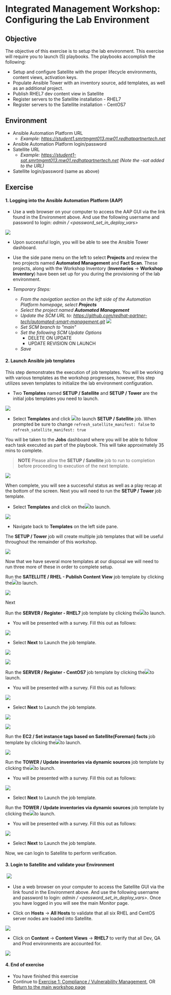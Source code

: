 Integrated Management Workshop: Configuring the Lab Environment
==============================================================

Objective
---------
The objective of this exercise is to setup the lab environment. This exercise will require you to launch (5) playbooks. The playbooks accomplish the following:

-   Setup and configure Satellite with the proper lifecycle environments, content views, activation keys.
-   Populate Ansible Tower with an inventory source, add templates, as well as an additional project.
-   Publish RHEL7 dev content view in Satellite 
-   Register servers to the Satellite installation - RHEL7
-   Register servers to the Satellite installation - CentOS7

Environment
---------
* Ansible Automation Platform URL<br>
    * *Example: https://student1.smrtmgmt013.mw01.redhatpartnertech.net*
* Ansible Automation Platform login/password 
* Satellite URL<br> 
    * *Example: https://student1-sat.smrtmgmt013.mw01.redhatpartnertech.net (Note the -sat added to the URL)*
* Satellite login/password (same as above)

Exercise
--------

#### 1\. Logging into the Ansible Automation Platform (AAP)

-   Use a web browser on your computer to access the AAP GUI via the link found in the Environment above. And use the following username and password to login: *admin / <password_set_in_deploy_vars>* 

![](https://lh3.googleusercontent.com/qPZKoTY_llCgALI1Y4E1Y9jpXx9BPiLlcRoZeevtMfZnRq256WKil3RSbKa6RWgXd8Xkl9RZsAOvShmZISoGg1yvxZ2UIYfVMUUCnNnZix4xQF1GVBSa-TKktg1Mvb_W95lHgqiN)

-   Upon successful login, you will be able to see the Ansible Tower dashboard.

-   Use the side pane menu on the left to select **Projects** and review the two projects named **Automated Management** and **Fact Scan**. These projects, along with the Workshop Inventory (**Inventories** -> **Workshop Inventory**) have been set up for you during the provisioning of the lab environment.

- *Temporary Steps:* 
    - *From the navigation section on the left side of the Automation Platform homepage, select* ***Projects*** 
    - *Select the project named **Automated Management***
    - *Update the SCM URL to: https://github.com/redhat-partner-tech/automated-smart-management.git*
    ![](https://lh6.googleusercontent.com/1RmTzC-yEReCousl3x8N7YyxQFvOnCK76hmhVjCMePsSRbHA6GcXbIjoZI3hSxSCPmw7CF0JEgg0VXO_MlgIfFIV1oUbdBepyHGG0rKbHwx-ElNuhoyx4cS3OcSdX4ZLEsVSMRbW)
    - *Set SCM branch to "main"*
    - *Set the following SCM Update Options*
      - DELETE ON UPDATE
      - UPDATE REVISION ON LAUNCH
    - *Save*

#### 2\. Launch Ansible job templates

This step demonstrates the execution of job templates. You will be working with various templates as the workshop progresses, however, this step utilizes seven templates to initialize the lab environment configuration.

-   Two **Templates** named **SETUP / Satellite** and **SETUP / Tower** are the initial jobs templates you need to launch.

![](https://lh4.googleusercontent.com/kz6l-YuNoKknP6nX7nJTooAmVa91z4up4CoE6c2L2UW2cvJpaOaKXs9vVr62IPN8zA1Od5ADmsX-6K-PNEgKUzFiESAiFW0IqZae94Gd7rS1kt8qm_CrfWbAEHYoQ1FEsglCRFVL)

-   Select **Templates** and click ![](https://lh4.googleusercontent.com/gzrvCZUQ1OL1alwQW-3Qh4docaalU8LfaEYFYKw2xfXejbS9e6wan9oYMVrqPW9sUACav4GV8ChXdlFEzcb3XyeCh24HhHGCyEs-4iKHDJL8eYJTtuxV-9RB7LbXjQRWMp_jvLdE)to launch **SETUP / Satellite** job. When prompted be sure to change ```refresh_satellite_manifest: false```  to  ```refresh_satellite_manifest: true```


You will be taken to the **Jobs** dashboard where you will be able to follow each task executed as part of the playbook. This will take approximately 35 mins to complete.

> **NOTE** Please allow the **SETUP / Satellite** job to run to completion before proceeding to execution of the next template.

![](https://lh3.googleusercontent.com/WbOAiB0vNeUUT9on7xURXGfOwygQy1q9BuTpm2cQJqgmVW3GA_jbQjAOcIlTRD2JcgunpAhv-6735OQ2xOqt3CJb3e5kc7YaEM1i9IyI10Gh3_3gvRjHXFQZrJmf0LUwL1O-y7pB)

When complete, you will see a successful status as well as a play recap at the bottom of the screen. Next you will need to run the **SETUP / Tower** job template. 

-   Select **Templates** and click on the![](https://lh4.googleusercontent.com/gzrvCZUQ1OL1alwQW-3Qh4docaalU8LfaEYFYKw2xfXejbS9e6wan9oYMVrqPW9sUACav4GV8ChXdlFEzcb3XyeCh24HhHGCyEs-4iKHDJL8eYJTtuxV-9RB7LbXjQRWMp_jvLdE)to launch.

![](https://lh4.googleusercontent.com/MGisqVAxZlFK4AP9RZ1YsNFv1QdqLr5Y53FAIjyZbsp7khmC9xLCZpDxvpgTMU2qj4jqEJCE-r-KIz6YqIaY2h-Iex4b0OZZ6qHJmpk4K6wW_amI1aWjUs7jzbSrnHN6co1oCMZS)

-   Navigate back to **Templates** on the left side pane.

The **SETUP / Tower** job will create multiple job templates that will be useful throughout the remainder of this workshop. 

![](https://lh4.googleusercontent.com/xy3fDRQ0LUC9SY1aHlk-hWwdDEDx-UH7nygw3cUb_8SQYSjGLeYpS5juGvl9CjSHB7MvJRShpOVOYMAUNPKfi5C6SPUXHWfGUjaMaax9enjWNS5nbpCM0Fai8hFb4QpJwZypNr4k)

Now that we have several more templates at our disposal we will need to run three more of these in order to complete setup.

Run the **SATELLITE / RHEL - Publish Content View** job template by clicking the![](https://lh4.googleusercontent.com/gzrvCZUQ1OL1alwQW-3Qh4docaalU8LfaEYFYKw2xfXejbS9e6wan9oYMVrqPW9sUACav4GV8ChXdlFEzcb3XyeCh24HhHGCyEs-4iKHDJL8eYJTtuxV-9RB7LbXjQRWMp_jvLdE)to launch.

![](https://lh6.googleusercontent.com/KE_X9CneGR3P5gFh6qH9YSSO2SZpOvPFZAOOH5VndphvanoTbLtNntNmxouNR1llj8KzGQ5a7WrptVLV3XEbcLPBRme3DfkNhyHrY1RfZU-oDjfpl9sGPN2ixxJPMruwFWI3e7sh)

Next

Run the **SERVER / Register - RHEL7** job template by clicking the![](https://lh4.googleusercontent.com/gzrvCZUQ1OL1alwQW-3Qh4docaalU8LfaEYFYKw2xfXejbS9e6wan9oYMVrqPW9sUACav4GV8ChXdlFEzcb3XyeCh24HhHGCyEs-4iKHDJL8eYJTtuxV-9RB7LbXjQRWMp_jvLdE)to launch.

-   You will be presented with a survey. Fill this out as follows:

![](https://lh4.googleusercontent.com/DnlOvimZgX8NLFLrgF_loVlkmouWED1-g5BDS5kqDLPeyJvESWt6yY56GGWtCyhM2LVVpkI3D2CkZE7uTG1wD-YiULTCfZSUxxkZU5CilIzxxUNsEwuV1tGQ67Fz2mkONAlEcsgA)

-   Select **Next** to Launch the job template.

![](https://lh5.googleusercontent.com/4dJWGCBg3UYWvsrLMe36j19O2aC5DU2Fo3HW7fyFj8dTVwxrenYa7t7VvvyaXxIBMY4YRfcwL1z5yhZxIbBoe9eVd4o-q0AtpVArgQdMDmAqpV6w4zeDpbe2xobrQ23N4UIk-nlC)

![](https://lh4.googleusercontent.com/AvmmXeKsqMJY7UqF-YkXcc5f1MrdsyzmaRS3DhzDKGCjk33eJSKOmrCYQg-2C_EGb6y0IZdW2k5fTkLDvA4xQOotFbUpivtl3EAZr4vAMyNSaXSYpBtjPB8Woxoo8FuqvqmfxhMK)

Run the **SERVER / Register - CentOS7** job template by clicking the![](https://lh4.googleusercontent.com/gzrvCZUQ1OL1alwQW-3Qh4docaalU8LfaEYFYKw2xfXejbS9e6wan9oYMVrqPW9sUACav4GV8ChXdlFEzcb3XyeCh24HhHGCyEs-4iKHDJL8eYJTtuxV-9RB7LbXjQRWMp_jvLdE)to launch.

-   You will be presented with a survey. Fill this out as follows:

![](https://lh6.googleusercontent.com/uCAS6XSZw_ySbF6v10vzgSSk50JIb4_CwnSEGpRcGpnMrxT7vvpUH9tNaewHm_Uo2Qn3L0lEKmjbw1WV3B3oMtMO8ffQ7sOwvEXGEckN9JCNhW8MCsW7uNGvypZo27x4c6BE98EW)

-   Select **Next** to Launch the job template.

![](https://lh5.googleusercontent.com/ohbhAl_wU1qzxVqMHwQnPOV02TpYKQIscd1pwgbWHvM4t7V80KttxHL0PPFl5L4H1ZZZcJqGrmgq_2EIE2bODH-HPEawZFJauqjvRogeStGxPn0j1BbONLJtqRRV6En-Fl2Dj7Wo)

![](https://lh5.googleusercontent.com/j9c1se4WyVKaM3O-nsaNNn7uLPpOpPM3mjMLSl1YzcwNfVWsZ3wDw-ipUA-RQgdJLCSkPAzyW6kvCJpEDeuoXZBgtyTs0dJ5GpfmbvaZJAfgP4RPPvDyc3w_4EaWAQBtTJrt_Nu4)

Run the **EC2 / Set instance tags based on Satellite(Foreman) facts** job template by clicking the![](https://lh4.googleusercontent.com/gzrvCZUQ1OL1alwQW-3Qh4docaalU8LfaEYFYKw2xfXejbS9e6wan9oYMVrqPW9sUACav4GV8ChXdlFEzcb3XyeCh24HhHGCyEs-4iKHDJL8eYJTtuxV-9RB7LbXjQRWMp_jvLdE)to launch.

![](https://lh3.googleusercontent.com/Yf90jgaCEAMMIuNSb011O4ERVnLkX9fZWx-u5Yb__EDpAsUyWnlkB8CKqiA6E-SMU5-gKEarM0Zv_Crcu7PMFujTT87MJnW0r8xDE1qWbY41eExFILWZt_1VaghLzjbff5yh0L87)

Run the **TOWER / Update inventories via dynamic sources** job template by clicking the![](https://lh4.googleusercontent.com/gzrvCZUQ1OL1alwQW-3Qh4docaalU8LfaEYFYKw2xfXejbS9e6wan9oYMVrqPW9sUACav4GV8ChXdlFEzcb3XyeCh24HhHGCyEs-4iKHDJL8eYJTtuxV-9RB7LbXjQRWMp_jvLdE)to launch.

-   You will be presented with a survey. Fill this out as follows:

![](https://lh4.googleusercontent.com/9UjqYL0nQ1RFXE78TH74XhNzjUwjE1Ykacdet6tNsOHK7dxgLqPd89xdpxNH-EWax7_FgcfyVvrHhRRd2KUSMAw0QeKBWF6Hgn3tOI5Q0ieITIw8oTil_-6znURdcHbPOLxcAuOH)

-   Select **Next** to Launch the job template.

Run the **TOWER / Update inventories via dynamic sources** job template by clicking the![](https://lh4.googleusercontent.com/gzrvCZUQ1OL1alwQW-3Qh4docaalU8LfaEYFYKw2xfXejbS9e6wan9oYMVrqPW9sUACav4GV8ChXdlFEzcb3XyeCh24HhHGCyEs-4iKHDJL8eYJTtuxV-9RB7LbXjQRWMp_jvLdE)to launch.

-   You will be presented with a survey. Fill this out as follows:

![](https://lh3.googleusercontent.com/GfcutEe2BcUlOSa1jYuMeFl_e7AmENRpRXLmaKfKhmYvfBdIOc7BoSzyBTmzukbYpkMGEgpEmsTAEikynb8Zot3Rmvn9wYiqMWfV3sDo8mDQpqfnRGmgdAdYOY_eXU624OgejcAq)

-   Select **Next** to Launch the job template.

Now, we can login to Satellite to perform verification.

#### 3\. Login to Satellite and validate your Environment

 ![](https://lh4.googleusercontent.com/xQc7AudiblHnV7vKVFv0_055wfoeODtDltSS1_C6yV_ppF3rmfN_B78dw-Lo-OvN2ey5aE20UkuxnqYPgtmwQ0pqDdXuHqZZ4yI1rV0_E8PaFeLJHBuTR2FngYQwtutxRzpOSrEe)

-   Use a web browser on your computer to access the Satellite GUI via the link found in the Environment above. And use the following username and password to login: *admin / <password_set_in_deploy_vars>*. Once you have logged in you will see the main Monitor page.

-   Click on **Hosts** -> **All Hosts** to validate that all six RHEL and CentOS server nodes are loaded into Satellite. 

![](https://lh6.googleusercontent.com/pUeAvPVvl3DeR_Y_9ZsFM3fj1JStBiOLI2SA-M967wepoYBAALwh2pHuRXs8bD5H6oT2DNSZBQOfE-CLh2-7n8B1oPeaFlv6yjbgThxAnSDAYPctYu1xXd667SyEzkqJFqC3S-ES)

-   Click on **Content** -> **Content Views** -> **RHEL7** to verify that all Dev, QA and Prod environments are accounted for.

![](https://lh4.googleusercontent.com/AWbPrWmlXnm6ALxRs45Q-7LGnyA9muQiM_wWRqBUcU3OUwg1c26OML0YGywUL_5eivJK7F5e1NlwCvKDrIBDr8qflTut1KNIUsOUuQgpl6dkpHJ3mFjsKh3sg01NP5CJYn3HHGQa)

#### 4\. End of exercise

-   You have finished this exercise
-   Continue to [Exercise 1: Compliance / Vulnerability Management](https://github.com/redhat-partner-tech/partner-tech-days-march2021/blob/main/integrated-mgmt-workshop/exercises/1-compliance/openscap-exercise.md), OR [Return to the main workshop page](https://github.com/redhat-partner-tech/partner-tech-days-march2021/tree/main/integrated-mgmt-workshop)
